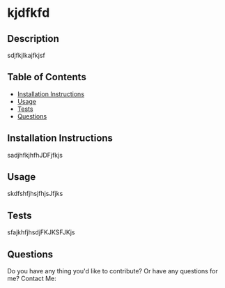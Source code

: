 
  
  # kjdfkfd


  ## Description

  sdjfkjlkajfkjsf



  ## Table of Contents

  - [Installation Instructions](#installation-instructions)
  - [Usage](#usage)
  - [Tests](#tests)
  - [Questions](#questions)

  ## Installation Instructions

  sadjhfkjhfhJDFjfkjs

  ## Usage

  skdfshfjhsjfhjsJfjks

  ## Tests

  sfajkhfjhsdjFKJKSFJKjs

  ## Questions
  Do you have any thing you'd like to contribute? Or have any questions for me?
  Contact Me:

  

  

  
